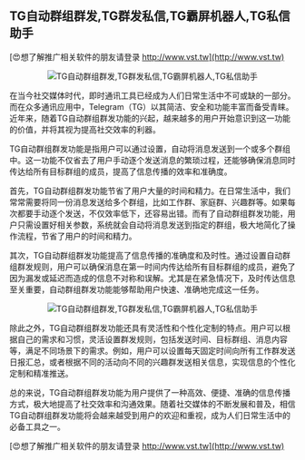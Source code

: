 ## **TG自动群组群发,TG群发私信,TG霸屏机器人,TG私信助手**

[😍想了解推广相关软件的朋友请登录 http://www.vst.tw](http://www.vst.tw)

 <center><img src="https://vst.tw/MP4/tuiguang/png/3.png" alt="TG自动群组群发,TG群发私信,TG霸屏机器人,TG私信助手"></center>

在当今社交媒体时代，即时通讯工具已经成为人们日常生活中不可或缺的一部分。而在众多通讯应用中，Telegram（TG）以其简洁、安全和功能丰富而备受青睐。近年来，随着TG自动群组群发功能的兴起，越来越多的用户开始意识到这一功能的价值，并将其视为提高社交效率的利器。

TG自动群组群发功能是指用户可以通过设置，自动将消息发送到一个或多个群组中。这一功能不仅省去了用户手动逐个发送消息的繁琐过程，还能够确保消息同时传达给所有目标群组的成员，提高了信息传播的效率和准确度。

首先，TG自动群组群发功能节省了用户大量的时间和精力。在日常生活中，我们常常需要将同一份消息发送给多个群组，比如工作群、家庭群、兴趣群等。如果每次都要手动逐个发送，不仅效率低下，还容易出错。而有了自动群组群发功能，用户只需设置好相关参数，系统就会自动将消息发送到指定的群组，极大地简化了操作流程，节省了用户的时间和精力。

其次，TG自动群组群发功能提高了信息传播的准确度和及时性。通过设置自动群组群发规则，用户可以确保消息在第一时间内传达给所有目标群组的成员，避免了因为漏发或延迟而造成的信息不对称和误解。尤其是在紧急情况下，及时传达信息至关重要，自动群组群发功能能够帮助用户快速、准确地完成这一任务。

 <center><img src="https://vst.tw/MP4/tuiguang/png/6.png" alt="TG自动群组群发,TG群发私信,TG霸屏机器人,TG私信助手"></center>

除此之外，TG自动群组群发功能还具有灵活性和个性化定制的特点。用户可以根据自己的需求和习惯，灵活设置群发规则，包括发送时间、目标群组、消息内容等，满足不同场景下的需求。例如，用户可以设置每天固定时间向所有工作群发送日报汇总，或者根据不同的活动向不同的兴趣群发送相关信息，实现信息的个性化定制和精准推送。

总的来说，TG自动群组群发功能为用户提供了一种高效、便捷、准确的信息传播方式，极大地提高了社交效率和沟通效果。随着社交媒体的不断发展和普及，相信TG自动群组群发功能将会越来越受到用户的欢迎和重视，成为人们日常生活中的必备工具之一。

[😍想了解推广相关软件的朋友请登录 http://www.vst.tw](http://www.vst.tw)



